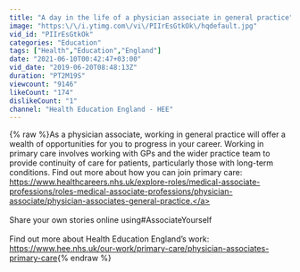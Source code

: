 ```yaml
---
title: "A day in the life of a physician associate in general practice"
image: "https:\/\/i.ytimg.com\/vi\/PIIrEsGtkOk\/hqdefault.jpg"
vid_id: "PIIrEsGtkOk"
categories: "Education"
tags: ["Health","Education","England"]
date: "2021-06-10T00:42:47+03:00"
vid_date: "2019-06-20T08:48:13Z"
duration: "PT2M19S"
viewcount: "9146"
likeCount: "174"
dislikeCount: "1"
channel: "Health Education England - HEE"
---
```

{% raw %}As a physician associate, working in general practice will offer a wealth of opportunities for you to progress in your career. Working in primary care involves working with GPs and the wider practice team to provide continuity of care for patients, particularly those with long-term conditions. Find out more about how you can join primary care: <a rel="nofollow" target="blank" href="https://www.healthcareers.nhs.uk/explore-roles/medical-associate-professions/roles-medical-associate-professions/physician-associate/physician-associates-general-practice.">https://www.healthcareers.nhs.uk/explore-roles/medical-associate-professions/roles-medical-associate-professions/physician-associate/physician-associates-general-practice.</a><br /><br />Share your own stories online using#AssociateYourself<br /><br />Find out more about Health Education England’s work: <a rel="nofollow" target="blank" href="https://www.hee.nhs.uk/our-work/primary-care/physician-associates-primary-care">https://www.hee.nhs.uk/our-work/primary-care/physician-associates-primary-care</a>{% endraw %}
